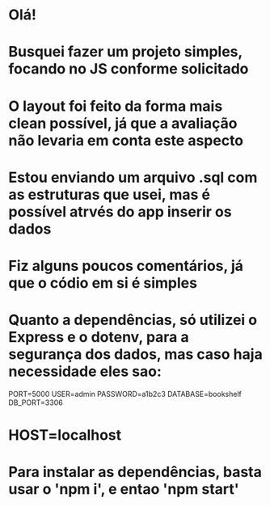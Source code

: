 # Olá!
# Busquei fazer um projeto simples, focando no JS conforme solicitado
# O layout foi feito da forma mais clean possível, já que a avaliação não levaria em conta este aspecto
# Estou enviando um arquivo .sql com as estruturas que usei, mas é possível atrvés do app inserir os dados
# Fiz alguns poucos comentários, já que o códio em si é simples
# Quanto a dependências, só utilizei o Express e o dotenv, para a segurança dos dados, mas caso haja necessidade eles sao:
 PORT=5000
 USER=admin
 PASSWORD=a1b2c3
 DATABASE=bookshelf
 DB_PORT=3306
# HOST=localhost
# Para instalar as dependências, basta usar o 'npm i', e entao 'npm start'
 
